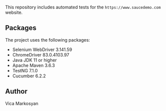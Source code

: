 This repository  includes automated tests for the `https://www.saucedemo.com` website.


## Packages
The project uses the following packages:
* Selenium WebDriver 3.141.59
* ChromeDriver 83.0.4103.97 
* Java JDK 11 or higher
* Apache Maven 3.6.3
* TestNG 7.1.0
* Cucumber 6.2.2


## Author
Vica Markosyan
